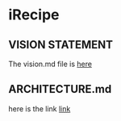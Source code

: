 # iRecipe

## VISION STATEMENT

The vision.md file is [here](vision.md)

## ARCHITECTURE.md

here is the link [link](ARCHITECTURE.md)
